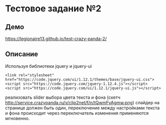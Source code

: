 # Тестовое задание №2
## Демо
https://legionaire13.github.io/test-crazy-panda-2/

## Описание

Используя библиотеки jquery и jquery-ui

```
<link rel="stylesheet" href="https://code.jquery.com/ui/1.12.1/themes/base/jquery-ui.css">
<script src="https://code.jquery.com/jquery-1.12.4.js"></script>
<script src="https://code.jquery.com/ui/1.12.1/jquery-ui.js"></script>
```

реализовать slider выбора цвета текста и фона
(скетч http://service.crazypanda.ru/v/clip2net/f/n/tQwmFyAgmw.png)
слайдер на странице должен быть один, переключение между настройками текста и фона происходит через переключатель изменения применяются мгновенно.
